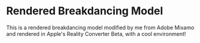 # Rendered Breakdancing Model
This is a rendered breakdancing model modified by me from Adobe Mixamo and rendered in Apple's Reality Converter Beta, with a cool environment!
